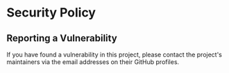 # Security Policy

## Reporting a Vulnerability

If you have found a vulnerability in this project, please contact the project's maintainers via the email addresses on their GitHub profiles.
